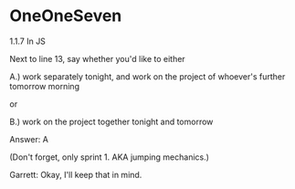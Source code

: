 # OneOneSeven
1.1.7 In JS


Next to line 13, say whether you'd like to either 

A.) work separately tonight, and work on the project of whoever's further tomorrow morning

or

B.) work on the project together tonight and tomorrow

Answer: A

(Don't forget, only sprint 1. AKA jumping mechanics.)

Garrett: Okay, I'll keep that in mind.
